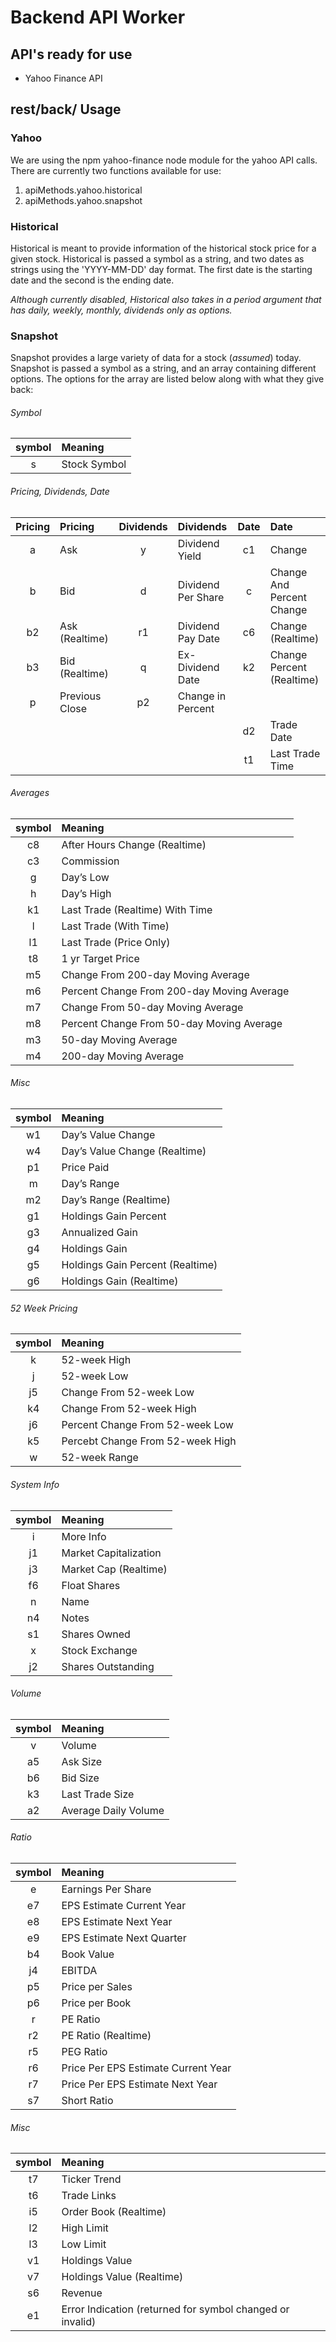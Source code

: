# Backend API Worker

## API's ready for use
* Yahoo Finance API

## rest/back/ Usage

### Yahoo

We are using the npm yahoo-finance node module for the yahoo API calls. There are currently two functions available for use:

1. apiMethods.yahoo.historical
2. apiMethods.yahoo.snapshot

### Historical

Historical is meant to provide information of the historical stock price for a given stock. Historical is passed a symbol as a string, and two dates as strings using the 'YYYY-MM-DD' day format. The first date is the starting date and the second is the ending date.

_Although currently disabled, Historical also takes in a period argument that has daily, weekly, monthly, dividends only as options._

### Snapshot

Snapshot provides a large variety of data for a stock (_assumed_) today. Snapshot is passed a symbol as a string, and an array containing different options. The options for the array are listed below along with what they give back:

###### Symbol
| symbol | Meaning |
|:---:|:---|
| s | Stock Symbol |

###### Pricing, Dividends, Date
| Pricing | Pricing | Dividends | Dividends | Date | Date |
|:---:|:---|:---:|:---|:---:|:---|
| a | Ask | y | Dividend Yield | c1 | Change |
| b | Bid | d | Dividend Per Share | c | Change And Percent Change |
| b2 | Ask (Realtime) | r1 | Dividend Pay Date | c6 | Change (Realtime) |
| b3 | Bid (Realtime) | q | Ex-Dividend Date | k2 | Change Percent (Realtime) |
| p | Previous Close  | p2 | Change in Percent |
| | | | | d2 | Trade Date |
| | | | | t1 | Last Trade Time |


###### Averages
| symbol | Meaning |
|:---:|:---|
| c8 | After Hours Change (Realtime) |
| c3 | Commission |
| g | Day’s Low |
| h | Day’s High |
| k1 | Last Trade (Realtime) With Time |
| l | Last Trade (With Time) |
| l1 | Last Trade (Price Only) |
| t8 | 1 yr Target Price |
| m5 | Change From 200-day Moving Average |
| m6 | Percent Change From 200-day Moving Average |
| m7 | Change From 50-day Moving Average |
| m8 | Percent Change From 50-day Moving Average |
| m3 | 50-day Moving Average |
| m4 | 200-day Moving Average |

###### Misc
| symbol | Meaning |
|:---:|:---|
| w1 | Day’s Value Change |
| w4 | Day’s Value Change (Realtime) |
| p1 | Price Paid |
| m | Day’s Range |
| m2 | Day’s Range (Realtime) |
| g1 | Holdings Gain Percent |
| g3 | Annualized Gain |
| g4 | Holdings Gain |
| g5 | Holdings Gain Percent (Realtime) |
| g6 | Holdings Gain (Realtime) |

###### 52 Week Pricing
| symbol | Meaning |
|:---:|:---|
| k | 52-week High |
| j | 52-week Low |
| j5 | Change From 52-week Low |
| k4 | Change From 52-week High |
| j6 | Percent Change From 52-week Low |
| k5 | Percebt Change From 52-week High |
| w | 52-week Range |

###### System Info
| symbol | Meaning |
|:---:|:---|
| i | More Info |
| j1 | Market Capitalization |
| j3 | Market Cap (Realtime) |
| f6 | Float Shares |
| n | Name |
| n4 | Notes |
| s1 | Shares Owned |
| x | Stock Exchange |
| j2 | Shares Outstanding |

###### Volume
| symbol | Meaning |
|:---:|:---|
| v | Volume |
| a5 | Ask Size |
| b6 | Bid Size |
| k3 | Last Trade Size |
| a2 | Average Daily Volume |

###### Ratio
| symbol | Meaning |
|:---:|:---|
| e | Earnings Per Share |
| e7 | EPS Estimate Current Year |
| e8 | EPS Estimate Next Year |
| e9 | EPS Estimate Next Quarter |
| b4 | Book Value |
| j4 | EBITDA |
| p5 | Price per Sales |
| p6 | Price per Book |
| r | PE Ratio |
| r2 | PE Ratio (Realtime) |
| r5 | PEG Ratio |
| r6 | Price Per EPS Estimate Current Year |
| r7 | Price Per EPS Estimate Next Year |
| s7 | Short Ratio |

###### Misc
| symbol | Meaning |
|:---:|:---|
| t7 | Ticker Trend |
| t6 | Trade Links |
| i5 | Order Book (Realtime) |
| l2 | High Limit |
| l3 | Low Limit |
| v1 | Holdings Value |
| v7 | Holdings Value (Realtime) |
| s6 | Revenue |
| e1 | Error Indication (returned for symbol changed or invalid) |

